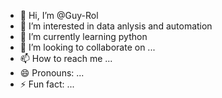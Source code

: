 - 👋 Hi, I’m @Guy-Rol
- 👀 I’m interested in data anlysis and automation
- 🌱 I’m currently learning python
- 💞️ I’m looking to collaborate on ...
- 📫 How to reach me ...
- 😄 Pronouns: ...
- ⚡ Fun fact: ...

<!---
Guy-Rol/Guy-Rol is a ✨ special ✨ repository because its `README.md` (this file) appears on your GitHub profile.
You can click the Preview link to take a look at your changes.
--->
